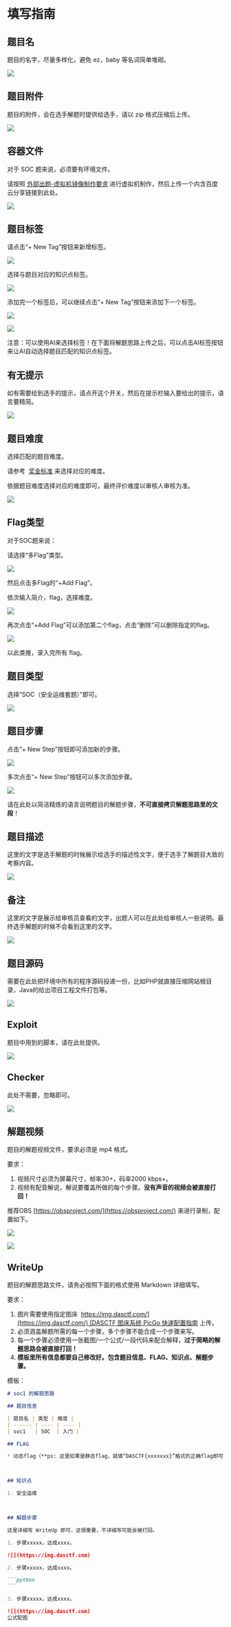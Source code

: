 # 填写指南
题目名
---

题目的名字，尽量多样化，避免 ez，baby 等名词简单堆砌。

![](10_填写指南_image.png)

题目附件
----

题目的附件，会在选手解题时提供给选手，请以 zip 格式压缩后上传。

![](3_填写指南_image.png)

容器文件
----

对于 SOC 题来说，必须要有环境文件。

请按照 [外部出题-虚拟机镜像制作要求](../../%E5%A4%96%E9%83%A8%E5%87%BA%E9%A2%98-%E8%99%9A%E6%8B%9F%E6%9C%BA%E9%95%9C%E5%83%8F%E5%88%B6%E4%BD%9C%E8%A6%81%E6%B1%82.md) 进行虚拟机制作，然后上传一个内含百度云分享链接到此处。

![](17_填写指南_image.png)

题目标签
----

请点击“+ New Tag”按钮来新增标签。

![](13_填写指南_image.png)

选择与题目对应的知识点标签。

![](8_填写指南_image.png)

添加完一个标签后，可以继续点击“+ New Tag”按钮来添加下一个标签。

![](14_填写指南_image.png)

![](2_填写指南_image.png)

注意：可以使用AI来选择标签！在下面将解题思路上传之后，可以点击AI标签按钮来让AI自动选择题目匹配的知识点标签。

有无提示
----

如有需要给到选手的提示，请点开这个开关，然后在提示栏输入要给出的提示，语言要精简。

![](16_填写指南_image.png)

题目难度
----

选择匹配的题目难度。

请参考  [奖金标准](../%E5%A5%96%E9%87%91%E6%A0%87%E5%87%86.md) 来选择对应的难度。

依据题目难度选择对应的难度即可，最终评价难度以审核人审核为准。

![](12_填写指南_image.png)

Flag类型
------

对于SOC题来说：

请选择“多Flag”类型。

![](21_填写指南_image.png)

然后点击多Flag的“+Add Flag”。

依次输入简介，flag，选择难度。

![](19_填写指南_image.png)

再次点击“+Add Flag”可以添加第二个flag，点击“删除”可以删除指定的flag。

![](20_填写指南_image.png)

以此类推，录入完所有 flag。

题目类型
----

选择“SOC（安全运维套题）”即可。

![](18_填写指南_image.png)

题目步骤
----

点击“+ New Step”按钮即可添加新的步骤。

![](6_填写指南_image.png)

多次点击“+ New Step”按钮可以多次添加步骤。

![](1_填写指南_image.png)

请在此处以简洁精炼的语言说明题目的解题步骤，**不可直接拷贝解题思路里的文段**！

题目描述
----

这里的文字是选手解题的时候展示给选手的描述性文字，便于选手了解题目大致的考察内容。

![](11_填写指南_image.png)

备注
--

这里的文字是展示给审核员查看的文字，出题人可以在此处给审核人一些说明。最终选手解题的时候不会看到这里的文字。

![](5_填写指南_image.png)

题目源码
----

需要在此处把环境中所有的程序源码投递一份，比如PHP就直接压缩网站根目录，Java的给出项目工程文件打包等。

![](填写指南_image.png)

Exploit
-------

题目中用到的脚本，请在此处提供。

![](9_填写指南_image.png)

Checker
-------

此处不需要，忽略即可。

![](15_填写指南_image.png)

解题视频
----

题目的解题视频文件，要求必须是 mp4 格式。

要求：

1.  视频尺寸必须为屏幕尺寸，帧率30+，码率2000 kbps+。
2.  视频有配音解说，解说要覆盖所做的每个步骤。**没有声音的视频会被直接打回！**

推荐OBS [https://obsproject.com/](https://obsproject.com/) 来进行录制，配置如下。

![](4_填写指南_image.png)

![](7_填写指南_image.png)

WriteUp
-------

题目的解题思路文件，请务必按照下面的格式使用 Markdown 详细填写。

要求：

1.  图片需要使用指定图床  [https://img.dasctf.com/](https://img.dasctf.com/) [DASCTF 图床系统 PicGo 快速配置指南](../../../%E5%B9%B3%E5%8F%B0%E4%BD%BF%E7%94%A8/%E5%9B%BE%E5%BA%8A/DASCTF%20%E5%9B%BE%E5%BA%8A%E7%B3%BB%E7%BB%9F%20PicGo%20%E5%BF%AB%E9%80%9F%E9%85%8D%E7%BD%AE%E6%8C%87%E5%8D%97.md) 上传。
2.  必须涵盖解题所需的每一个步骤，多个步骤不能合成一个步骤来写。
3.  每一个步骤必须使用一张截图/一个公式/一段代码来配合解释，**过于简略的解题思路会被直接打回！**
4.  **模板里所有信息都要自己修改好。包含题目信息、FLAG、知识点、解题步骤。**

模板：

````markdown
# soc1 的解题思路

## 题目信息

| 题目名 | 类型 | 难度 |
| ------ | ---- | ---- |
| soc1   | SOC  | 入门 |

## FLAG

* 动态flag（**ps: 这里如果是静态flag，就填“DASCTF{xxxxxxx}”格式的正确flag即可**）



## 知识点

1. 安全运维



## 解题步骤

这里详细写 WriteUp 即可，这很重要，不详细写可能会被打回。

1. 步骤xxxxx，达成xxxx。

![](https://img.dasctf.com)

2. 步骤xxxxx，达成xxxx。

```python
```

3. 步骤xxxxx，达成xxxx。

![](https://img.dasctf.com)
公式配图

````
